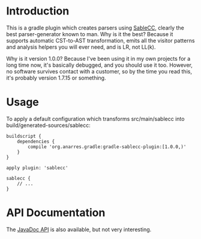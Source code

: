 # Introduction

This is a gradle plugin which creates parsers using
[SableCC](http://sablecc.org/), clearly the best parser-generator known
to man. Why is it the best? Because it supports automatic CST-to-AST
transformation, emits all the visitor patterns and analysis helpers
you will ever need, and is LR, not LL(k).

Why is it version 1.0.0? Because I've been using it in my own projects
for a long time now, it's basically debugged, and you should use it too.
However, no software survives contact with a customer, so by the time
you read this, it's probably version 1.7.15 or something.

# Usage

To apply a default configuration which transforms src/main/sablecc
into build/generated-sources/sablecc:

	buildscript {
		dependencies {
			compile 'org.anarres.gradle:gradle-sablecc-plugin:[1.0.0,)'
		}
	}

	apply plugin: 'sablecc'

	sablecc {
		// ...
	}

# API Documentation

The [JavaDoc API](http://shevek.github.io/gradle-sablecc-plugin/docs/javadoc/)
is also available, but not very interesting.

